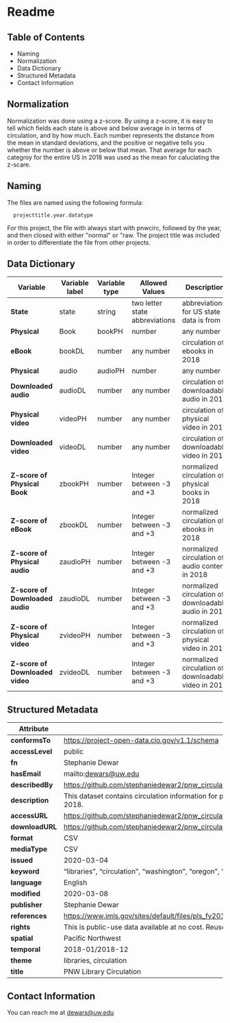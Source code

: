 # Readme



## Table of Contents

- Naming
- Normalization
- Data Dictionary
- Structured Metadata
- Contact Information

## Normalization

Normalization was done using a z-score. By using a z-score, it is easy to tell which fields each state is above and below average in in terms of circulation, and by how much. Each number represents the distance from the mean in standard deviations, and the positive or negative tells you whether the number is above or below that mean. That average for each categroy for the entire US in 2018 was used as the mean for caluclating the z-scare. 

## Naming

The files are named using the following formula: 

      projecttitle.year.datatype
      
For this project, the file with always start with pnwcirc, followed by the year, and then closed with either "normal" or "raw. The project title was included in order to differentiate the file from other projects. 


## Data Dictionary

| **Variable** | **Variable label** | **Variable type** | **Allowed Values** | **Description** |
| --- | --- | --- | --- | --- |
| **State** |	state |	string |	two letter state abbreviations | abbreviations for US state data is from |
| **Physical** | Book |	bookPH |	number |	any number |	circulation of physical books in 2018 |
| **eBook** |	bookDL |	number |	any number | circulation of ebooks in 2018 |
| **Physical** | audio |	audioPH |	number	|any number | circulation of audio content in 2018| 
| **Downloaded audio** |	audioDL |	number |	any number |	circulation of downloadable audio in 2018 |
| **Physical video** |	videoPH	| number |	any number |	circulation of physical video in 2018 |
| **Downloaded video**|	videoDL |	number |	any number |	circulation of downloadable video in 2018 |
| **Z-score of Physical Book** |	zbookPH |	number |	Integer between -3 and +3 |	normalized circulation of physical books in 2018 |
| **Z-score of eBook** |	zbookDL	| number |	Integer between -3 and +3 |	normalized circulation of ebooks in 2018 |
| **Z-score of Physical audio** |	zaudioPH |	number |	Integer between -3 and +3 |	normalized circulation of audio content in 2018 |
| **Z-score of Downloaded audio** |	zaudioDL	| number	| Integer between -3 and +3	| normalized circulation of downloadable audio in 2018 |
| **Z-score of Physical video** | zvideoPH |	number	| Integer between -3 and +3	| normalized circulation of physical video in 2018 |
| **Z-score of Downloaded video** | 	zvideoDL |	number |	Integer between -3 and +3	| normalized circulation of downloadable video in 2018 |


## Structured Metadata

| **Attribute** | **Value** |
| --- | --- | 
| **conformsTo** | https://project-open-data.cio.gov/v1.1/schema |
| **accessLevel** | public |
| **fn** | Stephanie Dewar |
| **hasEmail** | mailto:dewars@uw.edu |
| **describedBy** | https://github.com/stephaniedewar2/pnw_circulation |
| **description** | This dataset contains circulation information for public libraries in the Pacific Northwest (Washington, Idaho, and Oregon) for the year 2018. |
| **accessURL** | https://github.com/stephaniedewar2/pnw_circulation/blob/main/pnwcirc.2018.normal.csv |
| **downloadURL** | https://github.com/stephaniedewar2/pnw_circulation/blob/bd9a6794c1976e9e009c7af02d9db5880812c7dd/pnwcirc.2018.normal.csv |
| **format** | CSV |
| **mediaType** | CSV |
| **issued** | 2020-03-04 |
| **keyword** | “libraries”, “circulation”, “washington”, “oregon”, “idaho” |
| **language** | English |
| **modified** | 2020-03-08 |
| **publisher** | Stephanie Dewar |
| **references** | https://www.imls.gov/sites/default/files/pls_fy2018_data_files_csv.zip |
| **rights** | This is public-use data available at no cost. Reuse and redistribution permitted. |
| **spatial** | Pacific Northwest |
| **temporal** | 2018-01/2018-12 |
| **theme** | libraries, circulation |
| **title** | PNW Library Circulation |


## Contact Information

You can reach me at dewars@uw.edu
